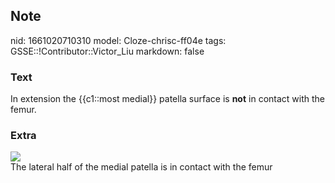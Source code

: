 ## Note
nid: 1661020710310
model: Cloze-chrisc-ff04e
tags: GSSE::!Contributor::Victor_Liu
markdown: false

### Text
In extension the {{c1::most medial}} patella surface is <b>not</b>
in contact with the femur.

### Extra
<img src="paste-0618c1292c18b2490659b5f1d86f20894b104f92.jpg">
<div>
  The lateral half of the medial patella is in contact with the
  femur
</div>
